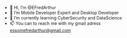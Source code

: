 - 👋 Hi, I’m @EFredArthur
- 👀 I’m Mobile Developer Expert and Desktop Developer
- 🌱 I’m currently learning CyberSecurity and DataScience
- 📫 You can to reach me with my gmail adress essomefredarthur@gmail.com

<!---
EFredArthur/EFredArthur is a ✨ special ✨ repository because its `README.md` (this file) appears on your GitHub profile.
You can click the Preview link to take a look at your changes.
--->
